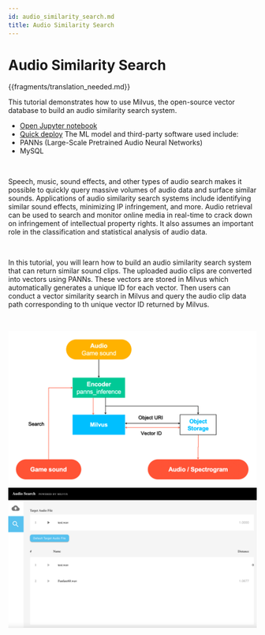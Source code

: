 ```yaml
---
id: audio_similarity_search.md
title: Audio Similarity Search 
---
```


# Audio Similarity Search

{{fragments/translation_needed.md}}

This tutorial demonstrates how to use Milvus, the open-source vector database to build an audio similarity search system.
- [Open Jupyter notebook](https://github.com/milvus-io/bootcamp/blob/master/solutions/audio_similarity_search/audio_similarity_search.ipynb)
- [Quick deploy](https://github.com/milvus-io/bootcamp/blob/master/solutions/audio_similarity_search/quick_deploy)
The ML model and third-party software used include:
- PANNs (Large-Scale Pretrained Audio Neural Networks)
- MySQL

</br>

Speech, music, sound effects, and other types of audio search makes it possible to quickly query massive volumes of audio data and surface similar sounds. Applications of audio similarity search systems include identifying similar sound effects, minimizing IP infringement, and more. Audio retrieval can be used to search and monitor online media in real-time to crack down on infringement of intellectual property rights. It also assumes an important role in the classification and statistical analysis of audio data.

</br>

In this tutorial, you will learn how to build an audio similarity search system that can return similar sound clips. The uploaded audio clips are converted into vectors using PANNs. These vectors are stored in Milvus which automatically generates a unique ID for each vector. Then users can conduct a vector similarity search in Milvus and query the audio clip data path corresponding to th unique vector ID returned by Milvus.

<br/>

![Audio_search](../../../assets/audio_search.png)
![Audio_search_demo](../../../assets/audio_search_demo.png)
